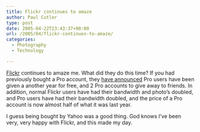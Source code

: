 ```yaml
---
title: Flickr continues to amaze
author: Paul Cutler
type: post
date: 2005-04-22T23:43:37+00:00
url: /2005/04/flickr-continues-to-amaze/
categories:
  - Photography
  - Technology

---
```

[Flickr][1] continues to amaze me. What did they do this time? If you had previously bought a Pro account, they [have announced][2] Pro users have been given a another year for free, and 2 Pro accounts to give away to friends. In addition, normal Flickr users have had their bandwidth and photo&#8217;s doubled, and Pro users have had their bandwidth doubled, and the price of a Pro account is now almost half of what it was last year.

I guess being bought by Yahoo was a good thing. God knows I&#8217;ve been very, very happy with Flickr, and this made my day.

 [1]: http://www.flickr.com
 [2]: http://blog.flickr.com/flickrblog/2005/04/new_prices_free.html
